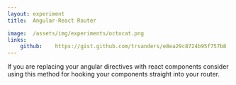 ```yaml
---
layout: experiment
title:  Angular-React Router

image:  /assets/img/experiments/octocat.png
links:
    github:    https://gist.github.com/trsanders/e8ea29c8724b95f757b8
---
```


If you are replacing your angular directives with react components consider using this method for hooking your components straight into your router.
